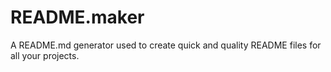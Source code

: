 # README.maker
A README.md generator used to create quick and quality README files for all your projects.
